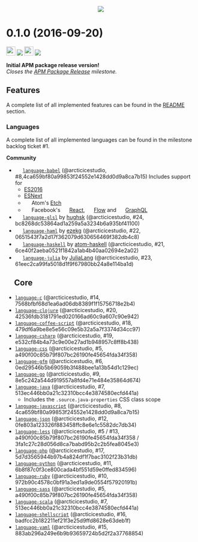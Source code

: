 <p align="center"><img src="https://cdn.rawgit.com/arcticicestudio/nord-atom-syntax/develop/assets/nord-atom-syntax-banner.svg"/></p>

# 0.1.0 (2016-09-20)
<img src="https://atom.io/favicon.ico" width=24 height=24/> <a href="https://atom.io/themes/nord-atom-syntax"><img src="https://img.shields.io/apm/v/nord-atom-syntax.svg"/></a> <img src="https://assets-cdn.github.com/favicon.ico" width=24 height=24/> <a href="https://github.com/arcticicestudio/nord-atom-syntax/releases/latest"><img src="https://img.shields.io/github/release/arcticicestudio/nord-atom-syntax.svg"/></a>

**Initial APM package release version!**  
*Closes the [APM Package Release](https://github.com/arcticicestudio/nord-atom-syntax/milestone/1) milestone.*

## Features
A complete list of all implemented features can be found in the [README](https://github.com/arcticicestudio/nord-atom-syntax/blob/develop/README.md#features) section.

### Languages
A complete list of all implemented languages can be found in the milestone backlog ticket #1.

**Community**  
  - <img src="https://avatars1.githubusercontent.com/u/2313237" width=16 height=16/> [`language-babel`](https://atom.io/packages/language-babel) (@arcticicestudio, #8,4ca659bf80a99853f24552e1428dd0d9a8ca7b15)
    Includes support for
      - [ES2016](https://babeljs.io)
      - [ESNext](https://github.com/esnext/esnext)
      - <img src="https://atom.io/favicon.ico" width=16 height=16/> Atom's [Etch](https://github.com/atom/etch)
      - <img src="https://facebook.com/favicon.ico" width=16 height=16/> Facebook's <img src="https://facebook.github.io/react/favicon.ico" width=16 height=16/> [React](https://facebook.github.io/react), <img src="https://flowtype.org/static/favicon.png" width=16 height=16/> [Flow](https://flowtype.org) and <img src="http://graphql.org/img/favicon.png" width=16 height=16/> [GraphQL](http://graphql.org)
  - <img src="https://avatars3.githubusercontent.com/u/569817" width=16 height=16/>  [`language-glsl`](https://atom.io/packages/language-glsl) by [hughsk](https://github.com/hughsk) (@arcticicestudio, #24, bc8268dc53864ad1a259a5a3234b6a935bf41100)
  - <img src="https://avatars0.githubusercontent.com/u/6979737" width=16 height=16/>  [`language-haml`](https://atom.io/packages/language-haml) by [ezekg](https://github.com/ezekg) (@arcticicestudio, #22, 0651543f7a2d17f362079d630656469f382db4c8)
  - <img src="https://avatars3.githubusercontent.com/u/12533767" width=16 height=16/>  [`language-haskell`](https://atom.io/packages/language-haskell) by [atom-haskell](https://github.com/atom-haskell) (@arcticicestudio, #21, 6ce40f2aeba0521f1842a1ab4b40aa02694e2a02)
  - <img src="https://avatars2.githubusercontent.com/u/743164" width=16 height=16/> [`language-julia`](https://atom.io/packages/language-julia) by [JuliaLang](https://github.com/JuliaLang) (@arcticicestudio, #23, 61eec2ca99fa5018d1f9f67980bb24a8e114ba1d)

## <img src="https://avatars0.githubusercontent.com/u/1089146" width=16 height=16/> Core
  - [`language-c`](https://atom.io/packages/language-c) (@arcticicestudio, #14, 7568bfbf68d1ea6ad06db8389f1f15756718e2b4)
  - [`language-clojure`](https://atom.io/packages/language-clojure) (@arcticicestudio, #20, 42536fdb3181791ed020166ad60c9a607c90e942)
  - [`language-coffee-script`](https://atom.io/packages/language-coffee-script) (@arcticicestudio, #18, 479df6a9be8e5e56c09e5b32a5a7f3374d34cc97)
  - [`language-csharp`](https://atom.io/packages/language-csharp) (@arcticicestudio, #19, e532cf84b4a73c9e00e27ad1b948957c8ff8b438)
  - [`language-css`](https://atom.io/packages/language-css) (@arcticicestudio, #5, a490f00c85b79f807bc26190fe45654fda34f358)
  - [`language-gfm`](https://atom.io/packages/language-gfm) (@arcticicestudio, #6, 0ed29546b5b69059b3f488bee1a13b54d1c129ec)
  - [`language-go`](https://atom.io/packages/language-go) (@arcticicestudio, #9, 8e5c242a544d919557a8fd4e71e484e35864d674)
  - [`language-java`](https://atom.io/packages/language-java) (@arcticicestudio, #7, 513ec446bb0a21c32310bcc4e3874580ecfd441a)
    - Includes the `.source.java-properties` CSS class scope
  - [`language-javascript`](https://atom.io/packages/language-javascript) (@arcticicestudio, #8, 4ca659bf80a99853f24552e1428dd0d9a8ca7b15)
  - [`language-json`](https://atom.io/packages/language-json) (@arcticicestudio, #12, 0fe803a123326f883458ffc8e6e1c5582dc7db34)
  - [`language-less`](https://atom.io/packages/language-less) (@arcticicestudio, #5 / #13, a490f00c85b79f807bc26190fe45654fda34f358 / 3fa1c27c28d056d8ca7babd95b2c2b5fea8045e3)
  - [`language-php`](https://atom.io/packages/language-php) (@arcticicestudio, #17, 5d7d3565944b97b4a824df1f7bac3102f23b31db)
  - [`language-python`](https://atom.io/packages/language-python) (@arcticicestudio, #11, 6b8f87c0f3ce800cada4bf551d59e0ffed834596)
  - [`language-ruby`](https://atom.io/packages/language-ruby) (@arcticicestudio, #10, 972b90c4578c0bf91a3ed1a9de0554f57920191b)
  - [`language-sass`](https://atom.io/packages/language-sass) (@arcticicestudio, #5, a490f00c85b79f807bc26190fe45654fda34f358)
  - [`language-scala`](https://atom.io/packages/language-scala) (@arcticicestudio, #7, 513ec446bb0a21c32310bcc4e3874580ecfd441a)
  - [`language-shellscript`](https://atom.io/packages/language-shellscript) (@arcticicestudio, #16, badfcc2b182211ef21f3e25d9ffd8628e63deb1f)
  - [`language-yaml`](https://atom.io/packages/language-yaml) (@arcticicestudio, #15, 883ab296a249e6b9b93659724b5d2f2a37768854)
